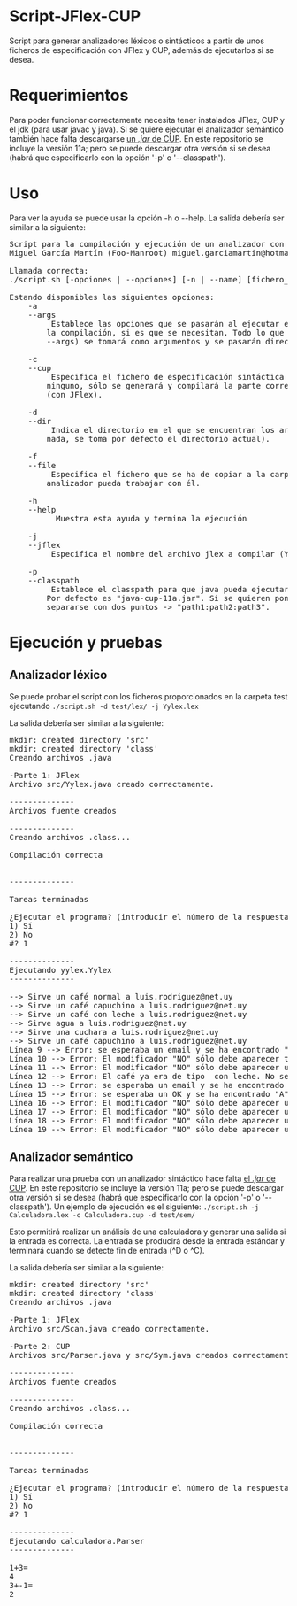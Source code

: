 # Script-JFlex-CUP
Script para generar analizadores léxicos o sintácticos a partir de unos ficheros de especificación con JFlex y CUP, además de ejecutarlos si se desea.

# Requerimientos
Para poder funcionar correctamente necesita tener instalados JFlex, CUP y el jdk (para usar javac y java).
Si se quiere ejecutar el analizador semántico también hace falta descargarse [un _.jar_ de CUP](http://www2.cs.tum.edu/projects/cup/). En este repositorio se incluye la versión 11a; pero se puede descargar otra versión si se desea (habrá que especificarlo con la opción '-p' o '--classpath').

# Uso
Para ver la ayuda se puede usar la opción -h o --help. La salida debería ser similar a la siguiente:
<pre>
Script para la compilación y ejecución de un analizador con JFlex y CUP.
Miguel García Martín (Foo-Manroot) miguel.garciamartin@hotmail.com - 2016

Llamada correcta:
./script.sh [-opciones | --opciones] [-n | --name] [fichero_lex] [-a | --args][argumentos]

Estando disponibles las siguientes opciones:
	-a
	--args
		 Establece las opciones que se pasarán al ejecutar el archivo resultante de
		la compilación, si es que se necesitan. Todo lo que venga después de -a (o
		--args) se tomará como argumentos y se pasarán directamente.

	-c
	--cup
		 Especifica el fichero de especificación sintáctica para CUP. Si no se especifica
		ninguno, sólo se generará y compilará la parte correspondiente al análisis léxico
		(con JFlex).

	-d
	--dir
		 Indica el directorio en el que se encuentran los archivos .lex y .cup (si no se especifica
		nada, se toma por defecto el directorio actual).

	-f
	--file
		 Especifica el fichero que se ha de copiar a la carpeta class/ para que el
		analizador pueda trabajar con él.

	-h
	--help
		  Muestra esta ayuda y termina la ejecución

	-j
	--jflex
		 Especifica el nombre del archivo jlex a compilar (YYlex.lex, por defecto).

	-p
	--classpath
		 Establece el classpath para que java pueda ejecutarla (necesario para CUP).
		Por defecto es "java-cup-11a.jar". Si se quieren poner varias rutas, deben
		separarse con dos puntos -> "path1:path2:path3".
</pre>

# Ejecución y pruebas
## Analizador léxico
Se puede probar el script con los ficheros proporcionados en la carpeta test ejecutando
`./script.sh -d test/lex/ -j Yylex.lex`

La salida debería ser similar a la siguiente:
<pre>
mkdir: created directory 'src'
mkdir: created directory 'class'
Creando archivos .java

-Parte 1: JFlex
Archivo src/Yylex.java creado correctamente.

--------------
Archivos fuente creados

--------------
Creando archivos .class...

Compilación correcta 
 

--------------

Tareas terminadas

¿Ejecutar el programa? (introducir el número de la respuesta elegida)
1) Sí
2) No
#? 1

--------------
Ejecutando yylex.Yylex
--------------

--> Sirve un café normal a luis.rodriguez@net.uy
--> Sirve un café capuchino a luis.rodriguez@net.uy
--> Sirve un café con leche a luis.rodriguez@net.uy
--> Sirve agua a luis.rodriguez@net.uy
--> Sirve una cuchara a luis.rodriguez@net.uy
--> Sirve un café capuchino a luis.rodriguez@net.uy
Línea 9 --> Error: se esperaba un email y se ha encontrado "C"
Línea 10 --> Error: El modificador "NO" sólo debe aparecer tras un tipo de café.
Línea 11 --> Error: El modificador "NO" sólo debe aparecer una vez.
Línea 12 --> Error: El café ya era de tipo  con leche. No se puede asignar el nuevo tipo CAPUCHINO
Línea 13 --> Error: se esperaba un email y se ha encontrado "O"
Línea 15 --> Error: se esperaba un OK y se ha encontrado "A"
Línea 16 --> Error: El modificador "NO" sólo debe aparecer una vez.
Línea 17 --> Error: El modificador "NO" sólo debe aparecer una vez.
Línea 18 --> Error: El modificador "NO" sólo debe aparecer una vez.
Línea 19 --> Error: El modificador "NO" sólo debe aparecer una vez.
</pre>
## Analizador semántico
Para realizar una prueba con un analizador sintáctico hace falta [el _.jar_ de CUP](http://www2.cs.tum.edu/projects/cup/). En este repositorio se incluye la versión 11a; pero se puede descargar otra versión si se desea (habrá que especificarlo con la opción '-p' o '--classpath').
Un ejemplo de ejecución es el siguiente:
`./script.sh -j Calculadora.lex -c Calculadora.cup -d test/sem/`

Esto permitirá realizar un análisis de una calculadora y generar una salida si la entrada es correcta. La entrada se producirá desde la entrada estándar y terminará cuando se detecte fin de entrada (^D o ^C).

La salida debería ser similar a la siguiente:
<pre>
mkdir: created directory 'src'
mkdir: created directory 'class'
Creando archivos .java

-Parte 1: JFlex
Archivo src/Scan.java creado correctamente.

-Parte 2: CUP
Archivos src/Parser.java y src/Sym.java creados correctamente.

--------------
Archivos fuente creados

--------------
Creando archivos .class...

Compilación correcta 
 

--------------

Tareas terminadas

¿Ejecutar el programa? (introducir el número de la respuesta elegida)
1) Sí
2) No
#? 1

--------------
Ejecutando calculadora.Parser
--------------

1+3=
4
3+-1=
2
</pre>
